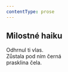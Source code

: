 ```yaml
---
contentType: prose
---
```


## Milostné haiku

Odhrnul ti vlas.  
Zůstala pod ním černá  
prasklina čela.
